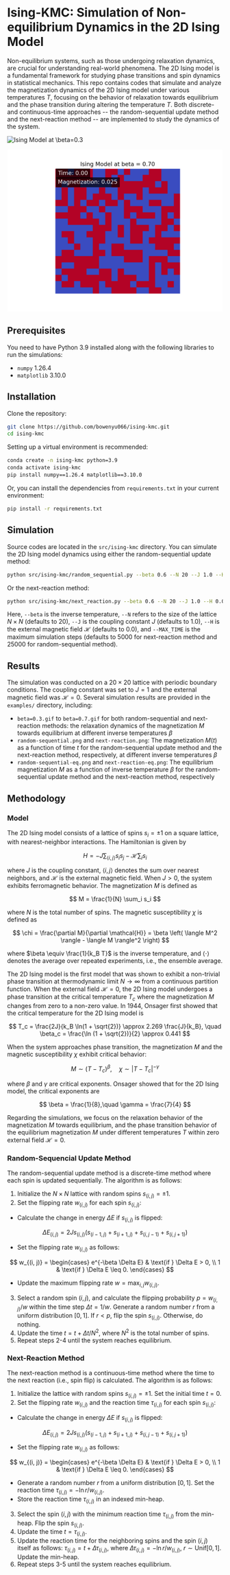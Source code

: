 # Ising-KMC: Simulation of Non-equilibrium Dynamics in the 2D Ising Model

Non-equilibrium systems, such as those undergoing relaxation dynamics, are crucial for understanding real-world phenomena. The 2D Ising model is a fundamental framework for studying phase transitions and spin dynamics in statistical mechanics. This repo contains codes that simulate and analyze the magnetization dynamics of the 2D Ising model under various temperatures $T$, focusing on the behavior of relaxation towards equilibrium and the phase transition during altering the temperature $T$.  Both discrete- and continuous-time approaches -- the random-sequential update method and the next-reaction method -- are implemented to study the dynamics of the system.

![Ising Model at $\beta=0.3$](examples/random_sequential/beta=0.3.gif)

![Ising Model at $\beta=0.7$](examples/random_sequential/beta=0.7.gif)

## Prerequisites

You need to have Python 3.9 installed along with the following libraries to run the simulations:

- `numpy` 1.26.4
- `matplotlib` 3.10.0

## Installation

Clone the repository:

```bash
git clone https://github.com/bowenyu066/ising-kmc.git
cd ising-kmc
```

Setting up a virtual environment is recommended:

```bash
conda create -n ising-kmc python=3.9
conda activate ising-kmc
pip install numpy==1.26.4 matplotlib==3.10.0
```

Or, you can install the dependencies from `requirements.txt` in your current environment:

```bash
pip install -r requirements.txt
```

## Simulation

Source codes are located in the `src/ising-kmc` directory. You can simulate the 2D Ising model dynamics using either the random-sequential update method:

```bash
python src/ising-kmc/random_sequential.py --beta 0.6 --N 20 --J 1.0 --H 0.0 --MAX_TIME 25000
```

Or the next-reaction method:

```bash
python src/ising-kmc/next_reaction.py --beta 0.6 --N 20 --J 1.0 --H 0.0 --MAX_TIME 5000
```

Here, `--beta` is the inverse temperature, `--N` refers to the size of the lattice $N \times N$ (defaults to 20), `--J` is the coupling constant $J$ (defaults to 1.0), `--H` is the external magnetic field $\mathcal{H}$ (defaults to 0.0), and `--MAX_TIME` is the maximum simulation steps (defaults to 5000 for next-reaction method and 25000 for random-sequential method).

## Results

The simulation was conducted on a $20 \times 20$ lattice with periodic boundary conditions. The coupling constant was set to $J = 1$ and the external magnetic field was $\mathcal{H} = 0$. Several simulation results are provided in the `examples/` directory, including:

- `beta=0.3.gif` to `beta=0.7.gif` for both random-sequential and next-reaction methods: the relaxation dynamics of the magnetization $M$ towards equilibrium at different inverse temperatures $\beta$
- `random-sequential.png` and `next-reaction.png`: The magnetization $M(t)$ as a function of time $t$ for the random-sequential update method and the next-reaction method, respectively, at different inverse temperatures $\beta$
- `random-sequential-eq.png` and `next-reaction-eq.png`: The equilibrium magnetization $M$ as a function of inverse temperature $\beta$ for the random-sequential update method and the next-reaction method, respectively

## Methodology

### Model

The 2D Ising model consists of a lattice of spins $s_i = \pm 1$ on a square lattice, with nearest-neighbor interactions. The Hamiltonian is given by

$$
    H = -J \sum_{\langle i, j \rangle} s_i s_j - \mathcal{H} \sum_i s_i
$$

where $J$ is the coupling constant, $\langle i, j \rangle$ denotes the sum over nearest neighbors, and $\mathcal{H}$ is the external magnetic field. When $J >0$, the system exhibits ferromagnetic behavior. The magnetization $M$ is defined as

$$
    M = \frac{1}{N} \sum_i s_i
$$

where $N$ is the total number of spins. The magnetic susceptibility $\chi$ is defined as

$$
    \chi = \frac{\partial M}{\partial \mathcal{H}} = \beta \left( \langle M^2 \rangle - \langle M \rangle^2 \right)
$$

where $\beta \equiv \frac{1}{k_B T}$ is the inverse temperature, and $\langle \cdot \rangle$ denotes the average over repeated experiments, i.e., the ensemble average.

The 2D Ising model is the first model that was shown to exhibit a non-trivial phase transition at thermodynamic limit $N \to \infty$ from a continuous partition function. When the external field $\mathcal{H} = 0$, the 2D Ising model undergoes a phase transition at the critical temperature $T_c$ where the magnetization $M$ changes from zero to a non-zero value. In 1944, Onsager first showed that the critical temperature for the 2D Ising model is

$$
    T_c = \frac{2J}{k_B \ln(1 + \sqrt{2})} \approx 2.269 \frac{J}{k_B}, \quad \beta_c = \frac{\ln (1 + \sqrt{2})}{2} \approx 0.441
$$

When the system approaches phase transition, the magnetization $M$ and the magnetic susceptibility $\chi$ exhibit critical behavior:

$$
    M \sim (T - T_c)^\beta, \quad \chi \sim |T - T_c|^{-\gamma}
$$

where $\beta$ and $\gamma$ are critical exponents. Onsager showed that for the 2D Ising model, the critical exponents are

$$
    \beta = \frac{1}{8},\quad \gamma = \frac{7}{4}
$$

Regarding the simulations, we focus on the relaxation behavior of the magnetization $M$ towards equilibrium, and the phase transition behavior of the equilibrium magnetization $M$ under different temperatures $T$ within zero external field $\mathcal{H} = 0$.

### Random-Sequencial Update Method

The random-sequential update method is a discrete-time method where each spin is updated sequentially. The algorithm is as follows:

1. Initialize the $N \times N$ lattice with random spins $s_{(i, j)} = \pm 1$.
2. Set the flipping rate $w_{(i, j)}$ for each spin $s_{(i, j)}$:
- Calculate the change in energy $\Delta E$ if $s_{(i, j)}$ is flipped:

$$
    \Delta E_{(i, j)} = 2 J s_{(i, j)} (s_{(i-1, j)} + s_{(i+1, j)} + s_{(i, j-1)} + s_{(i, j+1)})
$$

- Set the flipping rate $w_{(i, j)}$ as follows:

$$
    w_{(i, j)} = \begin{cases}
        e^{-\beta \Delta E} & \text{if } \Delta E > 0, \\
        1 & \text{if } \Delta E \leq 0.
    \end{cases}
$$

- Update the maximum flipping rate $w = \max_{i, j} w_{(i, j)}$.
3. Select a random spin $(i, j)$, and calculate the flipping probability $p = w_{(i, j)} / w$ within the time step $\Delta t = 1 / w$. Generate a random number $r$ from a uniform distribution $[0, 1]$. If $r < p$, flip the spin $s_{(i, j)}$. Otherwise, do nothing.
4. Update the time $t = t + \Delta t / N^2$, where $N^2$ is the total number of spins.
5. Repeat steps 2-4 until the system reaches equilibrium.

### Next-Reaction Method

The next-reaction method is a continuous-time method where the time to the next reaction (i.e., spin flip) is calculated. The algorithm is as follows:

1. Initialize the lattice with random spins $s_{(i, j)} = \pm 1$. Set the initial time $t = 0$.
2. Set the flipping rate $w_{(i, j)}$ and the reaction time $\tau_{(i, j)}$ for each spin $s_{(i, j)}$:
- Calculate the change in energy $\Delta E$ if $s_{(i, j)}$ is flipped:

$$
    \Delta E_{(i, j)} = 2 J s_{(i, j)} (s_{(i-1, j)} + s_{(i+1, j)} + s_{(i, j-1)} + s_{(i, j+1)})
$$

- Set the flipping rate $w_{(i, j)}$ as follows:

$$
    w_{(i, j)} = \begin{cases}
        e^{-\beta \Delta E} & \text{if } \Delta E > 0, \\
        1 & \text{if } \Delta E \leq 0.
    \end{cases}
$$

- Generate a random number $r$ from a uniform distribution $[0, 1]$. Set the reaction time $\tau_{(i, j)} = -\ln r / w_{(i, j)}$.
- Store the reaction time $\tau_{(i, j)}$ in an indexed min-heap.
3. Select the spin $(i, j)$ with the minimum reaction time $\tau_{(i, j)}$ from the min-heap. Flip the spin $s_{(i, j)}$.
4. Update the time $t = \tau_{(i, j)}$.
5. Update the reaction time for the neighboring spins and the spin $(i, j)$ itself as follows: $\tau_{(i, j)} = t + \Delta \tau_{(i, j)}$, where $\Delta \tau_{(i, j)} = -\ln r / w_{(i, j)}$, $r \sim \text{Unif}[0, 1]$. Update the min-heap.
6. Repeat steps 3-5 until the system reaches equilibrium.

